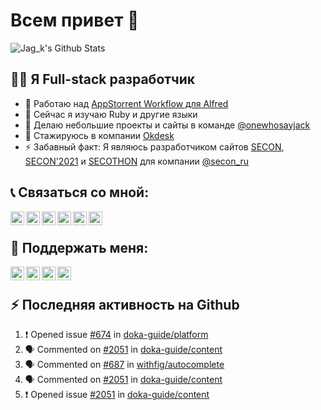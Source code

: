 # Всем привет 👋

![Jag_k's Github Stats](https://github-readme-stats.vercel.app/api?username=jag-k&show_icons=true&hide_border=true&theme=dark&count_private=true)

## 👨‍💻 Я Full-stack разработчик

- 🔭 Работаю над [AppStorrent Workflow для Alfred](https://github.com/jag-k/alfred-appstorrent)
- 🌱 Сейчас я изучаю Ruby и другие языки
- 👯 Делаю небольшие проекты и сайты в команде [@onewhosayjack](https://github.com/onewhosayjack)
- 💼 Стажируюсь в компании [Okdesk](https://okdesk.ru)
- ⚡ Забавный факт: Я являюсь разработчиком сайтов [SECON](https://secon.ru), [SECON'2021](https://2021.secon.ru) и [SECOTHON](http://secothon.secon.ru) для компании [@secon_ru](https://github.com/secon_ru)

<!--
### Spotify Playing 🎧
[<img src="https://now-playing-codestackr.vercel.app/api/spotify-playing" alt="Jag_k Spotify Playing" width="350" />](https://open.spotify.com/user/31ywqv63aa7rzamr43lggowahbsa)
-->

## 📞 Связаться со мной:

[<img align="left" width="22px" alt="Jag_k | Twitter" src="https://simpleicons.org/icons/twitter.svg" />][twitter]
[<img align="left" width="22px" alt="Jag_k | VK" src="https://simpleicons.org/icons/vk.svg" />][vk]
[<img align="left" width="22px" alt="Jag_k | Instagram" src="https://simpleicons.org/icons/instagram.svg" />][instagram]
[<img align="left" width="22px" alt="Jag_k | Telegram" src="https://simpleicons.org/icons/telegram.svg" />][telegram]
[<img align="left" width="22px" alt="Jag_k | Facebook" src="https://simpleicons.org/icons/facebook.svg" />][facebook]
[<img align="left" width="22px" alt="Jag_k | DEV Profile" src="https://simpleicons.org/icons/devdotto.svg" />][devto]

<br />

## 💸 Поддержать меня:

[<img align="left" width="22px" alt="Patreon" src="https://simple-icons.github.io/simple-icons-website/icons/patreon.svg" />][patreon]
[<img align="left" width="22px" alt="PayPal" src="https://simple-icons.github.io/simple-icons-website/icons/paypal.svg" />][paypal]
[<img align="left" width="22px" alt="Open Collective" src="https://simple-icons.github.io/simple-icons-website/icons/opencollective.svg">][opencollective]
[<img align="left" width="22px" alt="Qiwi" src="https://simple-icons.github.io/simple-icons-website/icons/qiwi.svg">][qiwi]

<br />

## :zap: Последняя активность на Github</summary>
  
<!--START_SECTION:activity-->
1. ❗️ Opened issue [#674](https://github.com/doka-guide/platform/issues/674) in [doka-guide/platform](https://github.com/doka-guide/platform)
2. 🗣 Commented on [#2051](https://github.com/doka-guide/content/issues/2051) in [doka-guide/content](https://github.com/doka-guide/content)
3. 🗣 Commented on [#687](https://github.com/withfig/autocomplete/issues/687) in [withfig/autocomplete](https://github.com/withfig/autocomplete)
4. 🗣 Commented on [#2051](https://github.com/doka-guide/content/issues/2051) in [doka-guide/content](https://github.com/doka-guide/content)
5. ❗️ Opened issue [#2051](https://github.com/doka-guide/content/issues/2051) in [doka-guide/content](https://github.com/doka-guide/content)
<!--END_SECTION:activity-->


[website]: https://jagk.ru
[twitter]: https://twitter.com/jag_k_
[instagram]: https://instagram.com/jag_k_
[vk]: https://vk.com/jag_konon
[telegram]: https://telegram.me/jag_k
[facebook]: https://facebook.com/jag.konon
[devto]: https://dev.to/jag_k

[patreon]: https://patreon.com/jag_k
[paypal]: https://paypal.me/jag_k
[opencollective]: https://opencollective.com/jag_k
[qiwi]: qiwi.com/n/JAGKONON
